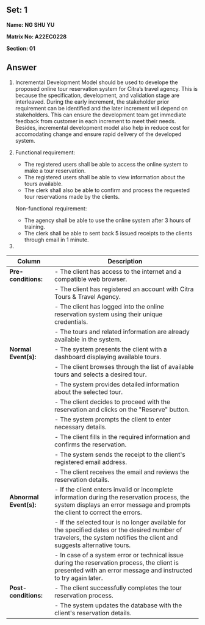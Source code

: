 ## Set: 1

**Name: NG SHU YU**

**Matrix No: A22EC0228**

**Section: 01**

## Answer
1. Incremental Development Model should be used to develope the proposed online tour reservation system for Citra’s travel agency. This is because the specification, development, and validation stage are interleaved. During the early increment, the stakeholder prior requirement can be identified and the later increment will depend on stakeholders. This can ensure the development team get immediate feedback from customer in each increment to meet their needs. Besides, incremental development model also help in reduce cost for accomodating change and ensure rapid delivery of the developed system.


2.  Functional requirement:
    - The registered users shall be able to access the online system to make a tour reservation.
    - The registered users shall be able to view information about the tours available.
    - The clerk shall also be able to confirm and process the requested tour reservations made by the clients.

    Non-functional requirement:
    - The agency shall be able to use the online system after 3 hours of training.
    - The clerk shall be able to sent back 5 issued receipts to the clients through email in 1 minute.

3. 
| Column | Description |
|-----------------------------|----------------------------------|
| **Pre-conditions:**         |- The client has access to the internet and a compatible web browser. |
|        |-  The client has registered an account with Citra Tours & Travel Agency. |
|        |- The client has logged into the online reservation system using their unique credentials. |
|        |- The tours and related information are already available in the system. |
| **Normal Event(s):**        |- The system presents the client with a dashboard displaying available tours. |
|                             |- The client browses through the list of available tours and selects a desired tour. |
|                             |- The system provides detailed information about the selected tour. |
|                             |- The client decides to proceed with the reservation and clicks on the "Reserve" button. |
|                             |- The system prompts the client to enter necessary details. |
|                             |- The client fills in the required information and confirms the reservation. |
|                             |- The system sends the receipt to the client's registered email address. |
|                             |- The client receives the email and reviews the reservation details. |
| **Abnormal Event(s):**      |- If the client enters invalid or incomplete information during the reservation process, the system displays an error message and prompts the client to correct the errors. |
|                             |-  If the selected tour is no longer available for the specified dates or the desired number of travelers, the system notifies the client and suggests alternative tours. |
|                             |- In case of a system error or technical issue during the reservation process, the client is presented with an error message and instructed to try again later. |
| **Post-conditions:**        |- The client successfully completes the tour reservation process. |
|                             |- The system updates the database with the client's reservation details. |